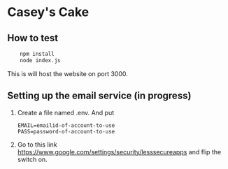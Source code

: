 # Casey's Cake

## How to test

```bash
    npm install
    node index.js
```

This is will host the website on port 3000.

## Setting up the email service (in progress)

1. Create a file named .env. And put
    ```
    EMAIL=emailid-of-account-to-use
    PASS=password-of-account-to-use
    ```
2. Go to this link https://www.google.com/settings/security/lesssecureapps and flip the switch on.

